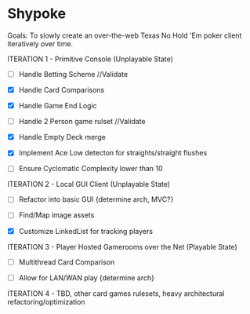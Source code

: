 # Shypoke
Goals: To slowly create an over-the-web Texas No Hold 'Em poker client iteratively over time.


ITERATION 1 - Primitive Console (Unplayable State)
- [ ] Handle Betting Scheme											//Validate
- [X] Handle Card Comparisons 
- [X] Handle Game End Logic
- [ ] Handle 2 Person game rulset									//Validate
- [X] Handle Empty Deck merge
- [X] Implement Ace Low detecton for straights/straight flushes
- [ ] Ensure Cyclomatic Complexity lower than 10


ITERATION 2 - Local GUI Client (Unplayable State)
- [ ] Refactor into basic GUI {determine arch, MVC?}
- [ ] Find/Map image assets
- [X] Customize LinkedList for tracking players


ITERATION 3 - Player Hosted Gamerooms over the Net (Playable State)
- [ ] Multithread Card Comparison
- [ ] Allow for LAN/WAN play {determine arch}


ITERATION 4 - TBD, other card games rulesets, heavy architectural refactoring/optimization
